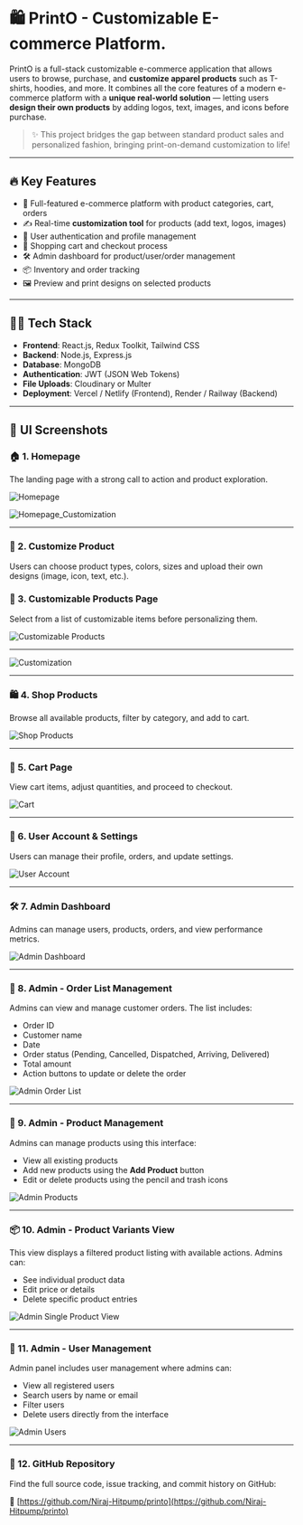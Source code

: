 # 🛍️ PrintO - Customizable E-commerce Platform.

PrintO is a full-stack customizable e-commerce application that allows users to browse, purchase, and **customize apparel products** such as T-shirts, hoodies, and more. It combines all the core features of a modern e-commerce platform with a **unique real-world solution** — letting users **design their own products** by adding logos, text, images, and icons before purchase.

> ✨ This project bridges the gap between standard product sales and personalized fashion, bringing print-on-demand customization to life!

---

## 🔥 Key Features

- 🧾 Full-featured e-commerce platform with product categories, cart, orders
- ✍️ Real-time **customization tool** for products (add text, logos, images)
- 👤 User authentication and profile management
- 🛒 Shopping cart and checkout process
- 🛠️ Admin dashboard for product/user/order management
- 📦 Inventory and order tracking
- 🖼️ Preview and print designs on selected products

---

## 🧑‍💻 Tech Stack

- **Frontend**: React.js, Redux Toolkit, Tailwind CSS
- **Backend**: Node.js, Express.js
- **Database**: MongoDB
- **Authentication**: JWT (JSON Web Tokens)
- **File Uploads**: Cloudinary or Multer
- **Deployment**: Vercel / Netlify (Frontend), Render / Railway (Backend)

---

## 📸 UI Screenshots

### 🏠 1. Homepage

The landing page with a strong call to action and product exploration.

![Homepage](https://github.com/Niraj-Hitpump/printo/blob/main/frontend/printo/public/printo%20images/Homepage1.png)

![Homepage_Customization](https://github.com/Niraj-Hitpump/printo/blob/main/frontend/printo/public/printo%20images/Homepage2.png)

---

### 🎨 2. Customize Product

Users can choose product types, colors, sizes and upload their own designs (image, icon, text, etc.).


### 👕 3. Customizable Products Page

Select from a list of customizable items before personalizing them.

![Customizable Products](https://github.com/Niraj-Hitpump/printo/blob/main/frontend/printo/public/printo%20images/Customizable_products.png)

---

![Customization](https://github.com/Niraj-Hitpump/printo/blob/main/frontend/printo/public/printo%20images/Customization.png)

---



### 🛍️ 4. Shop Products

Browse all available products, filter by category, and add to cart.

![Shop Products](https://github.com/Niraj-Hitpump/printo/blob/main/frontend/printo/public/printo%20images/Prdoducts.png)

---

### 🛒 5. Cart Page

View cart items, adjust quantities, and proceed to checkout.

![Cart](https://github.com/Niraj-Hitpump/printo/blob/main/frontend/printo/public/printo%20images/cart.png)

---

### 👤 6. User Account & Settings

Users can manage their profile, orders, and update settings.

![User Account](https://github.com/Niraj-Hitpump/printo/blob/main/frontend/printo/public/printo%20images/UserAccount.png)

---

### 🛠️ 7. Admin Dashboard

Admins can manage users, products, orders, and view performance metrics.

![Admin Dashboard](https://github.com/Niraj-Hitpump/printo/blob/main/frontend/printo/public/printo%20images/Admin_Homepage.png)

---
### 🧩 8. Admin - Order List Management

Admins can view and manage customer orders. The list includes:

- Order ID
- Customer name
- Date
- Order status (Pending, Cancelled, Dispatched, Arriving, Delivered)
- Total amount
- Action buttons to update or delete the order

![Admin Order List](https://github.com/Niraj-Hitpump/printo/blob/main/frontend/printo/public/printo%20images/Admin_orderlist.png)

---

### 👕 9. Admin - Product Management

Admins can manage products using this interface:

- View all existing products
- Add new products using the **Add Product** button
- Edit or delete products using the pencil and trash icons

![Admin Products](https://github.com/Niraj-Hitpump/printo/blob/main/frontend/printo/public/printo%20images/Admin_products.png)

---

### 📦 10. Admin - Product Variants View

This view displays a filtered product listing with available actions. Admins can:

- See individual product data
- Edit price or details
- Delete specific product entries

![Admin Single Product View](https://github.com/Niraj-Hitpump/printo/blob/main/frontend/printo/public/printo%20images/Admin_products%20(2).png)

---

### 👤 11. Admin - User Management

Admin panel includes user management where admins can:

- View all registered users
- Search users by name or email
- Filter users
- Delete users directly from the interface

![Admin Users](https://github.com/Niraj-Hitpump/printo/blob/main/frontend/printo/public/printo%20images/Admin_Users.png)

---

### 📎 12. GitHub Repository

Find the full source code, issue tracking, and commit history on GitHub:

🔗 [https://github.com/Niraj-Hitpump/printo](https://github.com/Niraj-Hitpump/printo)
